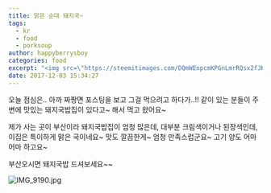 ```yaml
---
title: 맑은 순대 돼지국~
tags:
  - kr
  - food
  - porksoup
author: happyberrysboy
categories: food
excerpt: "<img src=\"https://steemitimages.com/DQmWEnpcmKPGnLmrRQsx2fJKNwUPcLJQvR9gHRzY2Lwz393/IMG_9190.jpg\" />\r\n오늘 점심은.. 아까 짜짱면 포스팅을 보고 그걸 먹으려고 하다가..!! 같이 있는 분들이 주변에 맛있는 돼지국밥집이 있다고~ 해서 먹고 왔어요~  제가 사는 곳이 부산이라 돼지국밥집이 엄청 많은데, 대부분 크림색이거나 된장색인데, 이집은 특이하게 맑은 국이네요~ 맛도 깔끔한게~ 엄청 만족스럽군요~ 고기 양도 어마어마 하고요~  부산오시면 돼지국밥 드셔보세요....."
date: 2017-12-03 15:34:27
---
```


오늘 점심은.. 아까 짜짱면 포스팅을 보고 그걸 먹으려고 하다가..!!
같이 있는 분들이 주변에 맛있는 돼지국밥집이 있다고~ 해서 먹고 왔어요~

제가 사는 곳이 부산이라 돼지국밥집이 엄청 많은데, 대부분 크림색이거나 된장색인데, 이집은 특이하게 맑은 국이네요~
맛도 깔끔한게~ 엄청 만족스럽군요~ 고기 양도 어마어마 하고요~

부산오시면 돼지국밥 드셔보세요~~

![IMG_9190.jpg](https://steemitimages.com/DQmWEnpcmKPGnLmrRQsx2fJKNwUPcLJQvR9gHRzY2Lwz393/IMG_9190.jpg)